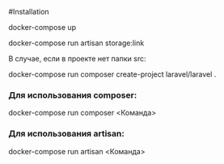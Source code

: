 #Installation

docker-compose up

docker-compose run artisan storage:link

В случае, если в проекте нет папки src:

docker-compose run composer create-project laravel/laravel .

### Для использования composer:
docker-compose run composer <Команда>
### Для использования artisan:
docker-compose run artisan <Команда>